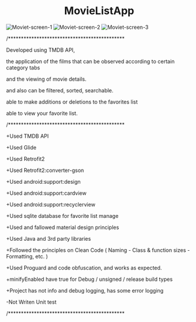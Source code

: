 
<h1 align="center">MovieListApp</h1>

<p align="center">
  
![Moviet-screen-1](https://user-images.githubusercontent.com/13302105/65754682-3d93b380-e11a-11e9-9b7a-34c1dd97411d.jpg)
![Moviet-screen-2](https://user-images.githubusercontent.com/13302105/65754624-1c32c780-e11a-11e9-89e6-2bd36878c163.jpg)
![Moviet-screen-3](https://user-images.githubusercontent.com/13302105/65754893-b4c94780-e11a-11e9-9839-c65549f24c98.jpg)

</p>

/*********************************************

Developed using TMDB API,

the application of the films that can be observed according to certain category tabs

and the viewing of movie details.

and also can be filtered, sorted, searchable.

able to make additions or deletions to the favorites list

able to view your favorite list.

/*********************************************

+Used TMDB API

+Used Glide

+Used Retrofit2

+Used Retrofit2:converter-gson

+Used android:support:design

+Used android:support:cardview

+Used android:support:recyclerview

+Used sqlite database for favorite list manage

+Used and fallowed material design principles

+Used Java and 3rd party libraries

+Followed the principles on Clean Code ( Naming - Class & function sizes - Formatting, etc. )

+Used Proguard and code obfuscation, and works as expected.

+minifyEnabled have true for Debug / unsigned / release build types

+Project has not info and debug logging, has some error logging

-Not Writen Unit test

/*********************************************
